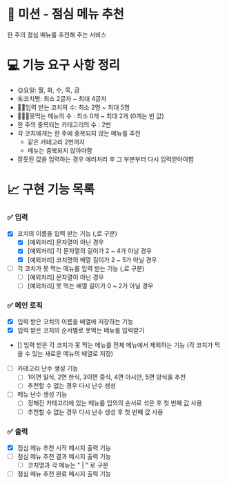 # 🚀 미션 - 점심 메뉴 추천

한 주의 점심 메뉴를 추천해 주는 서비스

# 💻 기능 요구 사항 정리

- 🌞요일: 월, 화, 수, 목, 금
- ㊔코치명: 최소 2글자 ~ 최대 4글자
- 👱‍♂️입력 받는 코치의 수: 최소 2명 ~ 최대 5명
- 🍔🙅‍♂️못먹는 메뉴의 수 : 최소 0개 ~ 최대 2개 (0개는 빈 값)
- 한 주의 중복되는 카테고리의 수 : 2번
- 각 코치에게는 한 주에 중복되지 않는 메뉴를 추천
    - 같은 카테고리 2번까지
    - 메뉴는 중복되지 않아야함
- 잘못된 값을 입력하는 경우 에러처리 후 그 부분부터 다시 입력받아야함

# 📈 구현 기능 목록

### ✅ 입력

- [X] 코치의 이름을 입력 받는 기능 (,로 구분)
    - [X] [예외처리] 문자열이 아닌 경우
    - [X] [예외처리] 각 문자열의 길이가 2 ~ 4가 아닐 경우
    - [X] [예외처리] 코치명의 배열 길이가 2 ~ 5가 아닐 경우

- [ ] 각 코치가 못 먹는 메뉴를 입력 받는 기능 (,로 구분)
	- [ ] [예외처리] 문자열이 아닌 경우
    - [ ] [예외처리] 못 먹는 배열 길이가 0 ~ 2가 아닐 경우

### ✅ 메인 로직
- [X] 입력 받은 코치의 이름을 배열에 저장하는 기능
- [X] 입력 받은 코치의 순서별로 못먹는 메뉴를 입력받기
- [] 입력 받은 각 코치가 못 먹는 메뉴를 전체 메뉴에서 제외하는 기능 (각 코치가 먹을 수 있는 새로운 메뉴의 배열로 저장)
- [ ] 카테고리 난수 생성 기능
    - [ ] 1이면 일식, 2면 한식, 3이면 중식, 4면 아시안, 5면 양식을 추천
    - [ ] 추천할 수 없는 경우 다시 난수 생성

- [ ] 메뉴 난수 생성 기능
    - [ ] 정해진 카테고리에 있는 메뉴를 임의의 순서로 섞은 후 첫 번째 값 사용
    - [ ] 추천할 수 없는 경우 다시 난수 생성 후 첫 번째 값 사용

### ✅ 출력
- [X] 점심 메뉴 추천 시작 메시지 출력 기능
- [ ] 점심 메뉴 추천 결과 메시지 출력 기능
    - [ ] 코치명과 각 메뉴는 " | " 로 구분
- [ ] 점심 메뉴 추천 완료 메시지 출력 기능